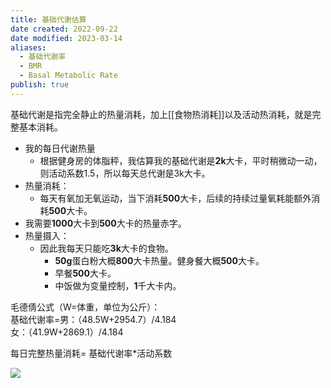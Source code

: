 ```yaml
---
title: 基础代谢估算
date created: 2022-09-22
date modified: 2023-03-14
aliases:
  - 基础代谢率
  - BMR
  - Basal Metabolic Rate
publish: true
---
```


基础代谢是指完全静止的热量消耗，加上[[食物热消耗]]以及活动热消耗，就是完整基本消耗。

- 我的每日代谢热量
	- 根据健身房的体脂秤，我估算我的基础代谢是**2k**大卡，平时稍微动一动，则活动系数1.5，所以每天总代谢是3k大卡。
- 热量消耗：
	- 每天有氧加无氧运动，当下消耗**500**大卡，后续的持续过量氧耗能额外消耗**500**大卡。
- 我需要**1000**大卡到**500**大卡的热量赤字。
- 热量摄入：
	- 因此我每天只能吃**3k**大卡的食物。
		- **50g**蛋白粉大概**800**大卡热量。健身餐大概**500**大卡。
		- 早餐**500**大卡。
		- 中饭做为变量控制，**1**千大卡内。

毛德倩公式（W=体重，单位为公斤）：  
基础代谢率=男：（48.5W+2954.7）/4.184  
女：（41.9W+2869.1）/4.184

每日完整热量消耗= 基础代谢率\*活动系数

![](https://img.oldwinter.top/20221205233011.png)